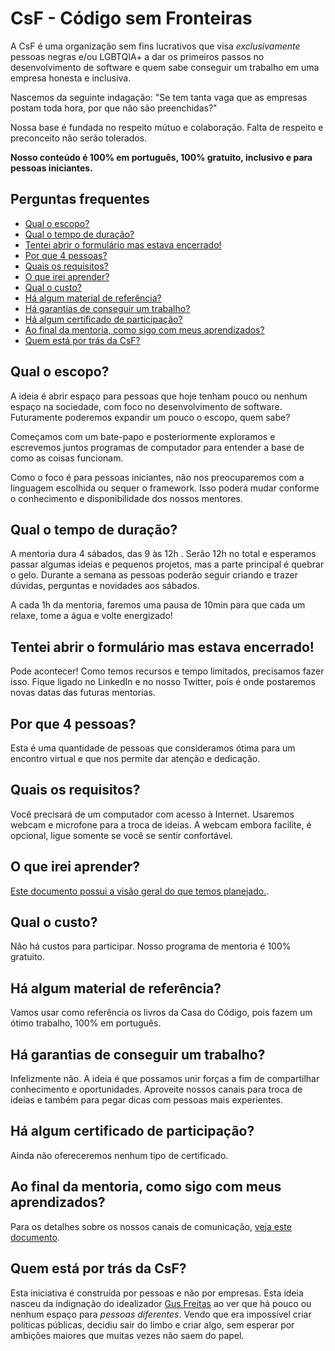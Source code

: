 # CsF - Código sem Fronteiras

A CsF é uma organização sem fins lucrativos que visa _exclusivamente_ pessoas negras e/ou LGBTQIA+ a dar os primeiros passos no desenvolvimento de software e quem sabe conseguir um trabalho em uma empresa honesta e inclusiva.

Nascemos da seguinte indagação: "Se tem tanta vaga que as empresas postam toda hora, por que não são preenchidas?"

Nossa base é fundada no respeito mútuo e colaboração. Falta de respeito e preconceito não serão tolerados.

**Nosso conteúdo é 100% em português, 100% gratuito, inclusivo e para pessoas iniciantes.**

## Perguntas frequentes

- [Qual o escopo?](#qual-o-escopo)
- [Qual o tempo de duração?](#qual-o-tempo-de-duração)
- [Tentei abrir o formulário mas estava encerrado!](#tentei-abrir-o-formulário-mas-estava-encerrado)
- [Por que 4 pessoas?](#por-que-4-pessoas)
- [Quais os requisitos?](#quais-os-requisitos)
- [O que irei aprender?](#o-que-irei-aprender)
- [Qual o custo?](#qual-o-custo)
- [Há algum material de referência?](#há-algum-material-de-referência)
- [Há garantias de conseguir um trabalho?](#há-garantias-de-conseguir-um-trabalho)
- [Há algum certificado de participação?](#há-algum-certificado-de-participação)
- [Ao final da mentoria, como sigo com meus aprendizados?](#ao-final-da-mentoria-como-sigo-com-meus-aprendizados)
- [Quem está por trás da CsF?](#quem-está-por-trás-da-csf)

## Qual o escopo?
A ideia é abrir espaço para pessoas que hoje tenham pouco ou nenhum espaço na sociedade, com foco no desenvolvimento de software.
Futuramente poderemos expandir um pouco o escopo, quem sabe?

Começamos com um bate-papo e posteriormente exploramos e escrevemos juntos programas de computador para entender a base de como as coisas funcionam.

Como o foco é para pessoas iniciantes, não nos preocuparemos com a linguagem escolhida ou sequer o framework. Isso poderá mudar conforme
o conhecimento e disponibilidade dos nossos mentores.

## Qual o tempo de duração?
A mentoria dura 4 sábados, das 9 às 12h . Serão 12h no total e esperamos passar algumas ideias e pequenos projetos, mas a parte principal é quebrar o gelo.
Durante a semana as pessoas poderão seguir criando e trazer dúvidas, perguntas e novidades aos sábados.

A cada 1h da mentoria, faremos uma pausa de 10min para que cada um relaxe, tome a água e volte energizado!

## Tentei abrir o formulário mas estava encerrado!
Pode acontecer! Como temos recursos e tempo limitados, precisamos fazer isso. Fique ligado no LinkedIn e no nosso Twitter, pois é onde
postaremos novas datas das futuras mentorias.

## Por que 4 pessoas?
Esta é uma quantidade de pessoas que consideramos ótima para um encontro virtual e que nos permite dar atenção e dedicação.

## Quais os requisitos?
Você precisará de um computador com acesso à Internet. Usaremos webcam e microfone para a troca de ideias.
A webcam embora facilite, é opcional, ligue somente se você se sentir confortável.

## O que irei aprender?
[Este documento possui a visão geral do que temos planejado.](./conteudo.md).

## Qual o custo?
Não há custos para participar. Nosso programa de mentoria é 100% gratuito.

## Há algum material de referência?
Vamos usar como referência os livros da Casa do Código, pois fazem um ótimo trabalho, 100% em português.

## Há garantias de conseguir um trabalho?
Infelizmente não. A ideia é que possamos unir forças a fim de compartilhar conhecimento e oportunidades.
Aproveite nossos canais para troca de ideias e também para pegar dicas com pessoas mais experientes.

## Há algum certificado de participação?
Ainda não ofereceremos nenhum tipo de certificado.

## Ao final da mentoria, como sigo com meus aprendizados?
Para os detalhes sobre os nossos canais de comunicação, [veja este documento](./canais_de_comunicação.md).

## Quem está por trás da CsF?
Esta iniciativa é construída por pessoas e não por empresas.
Esta ideia nasceu da indignação do idealizador [Gus Freitas](https://github.com/axcdnt) ao ver que há pouco ou nenhum espaço para _pessoas diferentes_.
Vendo que era impossível criar políticas públicas, decidiu sair do limbo e criar algo, sem esperar por ambições maiores que muitas vezes não saem do papel.

